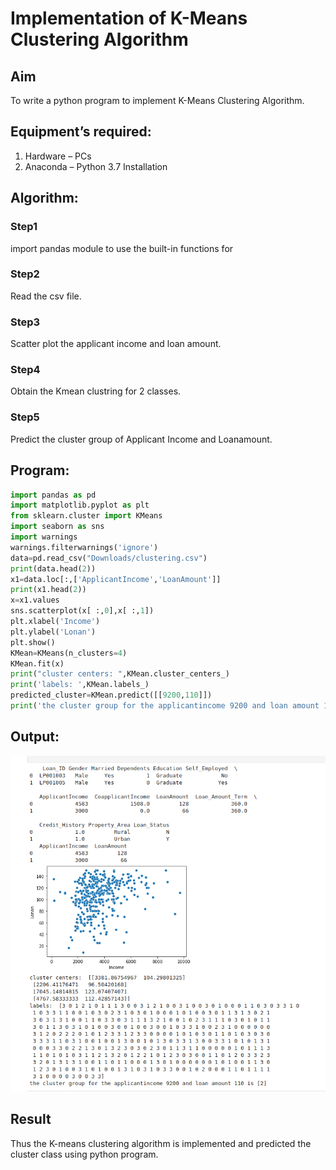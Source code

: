 # Implementation of K-Means Clustering Algorithm
## Aim
To write a python program to implement K-Means Clustering Algorithm.
## Equipment’s required:
1.	Hardware – PCs
2.	Anaconda – Python 3.7 Installation

## Algorithm:

### Step1
import pandas module to use the built-in functions for 
### Step2
Read the csv file.
### Step3
Scatter plot the applicant income and loan amount.
### Step4
Obtain the Kmean clustring for 2 classes.
### Step5
Predict the cluster group of Applicant Income and Loanamount.

## Program:
```python 
import pandas as pd
import matplotlib.pyplot as plt
from sklearn.cluster import KMeans
import seaborn as sns
import warnings
warnings.filterwarnings('ignore')
data=pd.read_csv("Downloads/clustering.csv")
print(data.head(2))
x1=data.loc[:,['ApplicantIncome','LoanAmount']]
print(x1.head(2))
x=x1.values
sns.scatterplot(x[ :,0],x[ :,1])
plt.xlabel('Income')
plt.ylabel('Lonan')
plt.show()
KMean=KMeans(n_clusters=4)
KMean.fit(x)
print("cluster centers: ",KMean.cluster_centers_)
print('labels: ',KMean.labels_)
predicted_cluster=KMean.predict([[9200,110]])
print('the cluster group for the applicantincome 9200 and loan amount 110 is',predicted_cluster)

```
## Output:
![output](/kmeans.png)

## Result
Thus the K-means clustering algorithm is implemented and predicted the cluster class using python program.